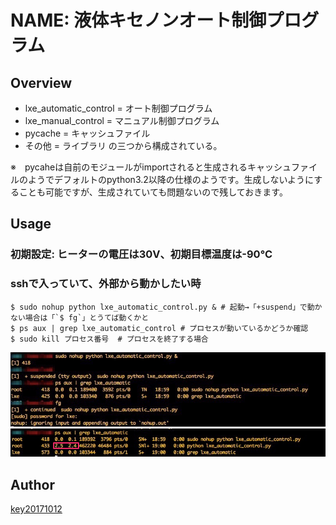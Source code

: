 NAME: 液体キセノンオート制御プログラム
====

## Overview
- lxe_automatic_control = オート制御プログラム
- lxe_manual_control = マニュアル制御プログラム
- pycache = キャッシュファイル
- その他 = ライブラリ
の三つから構成されている。

※　pycaheは自前のモジュールがimportされると生成されるキャッシュファイルのようでデフォルトのpython3.2以降の仕様のようです。生成しないようにすることも可能ですが、生成されていても問題ないので残しておきます。

## Usage
### 初期設定: ヒーターの電圧は30V、初期目標温度は-90℃
### sshで入っていて、外部から動かしたい時
```
$ sudo nohup python lxe_automatic_control.py & # 起動→「+suspend」で動かない場合は「`$ fg`」とうてば動くかと
$ ps aux | grep lxe_automatic_control # プロセスが動いているかどうか確認
$ sudo kill プロセス番号  # プロセスを終了する場合
```
![起動＆プロセス確認](lxe_command.png)
![プロセス確認](lxe_command2.png)
## Author

[key20171012](https://github.com/key20171012)
